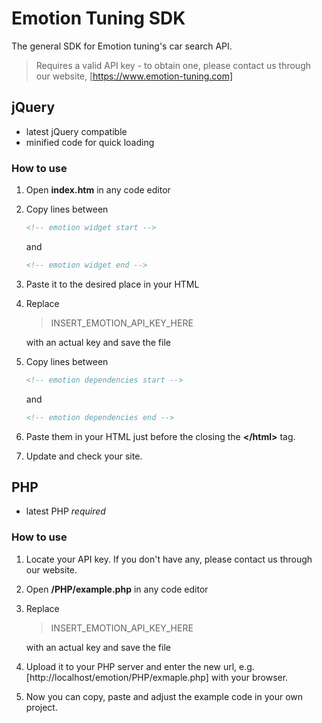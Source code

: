 Emotion Tuning SDK
==================
The general SDK for Emotion tuning's car search API. 
> Requires a valid API key - to obtain one, please contact us through our website, [https://www.emotion-tuning.com]

## jQuery
- latest jQuery compatible
- minified code for quick loading

### How to use
1. Open **index.htm** in any code editor
2. Copy lines between

   ```HTML
   <!-- emotion widget start -->
   ```
   
   and
   
   ```HTML
   <!-- emotion widget end -->
   ```
   
3. Paste it to the desired place in your HTML
4. Replace 
   > INSERT_EMOTION_API_KEY_HERE
   
   with an actual key and save the file
   
5. Copy lines between

   ```HTML
   <!-- emotion dependencies start -->
   ```
   
   and
   
   ```HTML
   <!-- emotion dependencies end -->
   ```
   
6. Paste them in your HTML just before the closing the **&lt;/html&gt;** tag.
7. Update and check your site.

## PHP
- latest PHP _required_

### How to use
1. Locate your API key. If you don't have any, please contact us through our website.
2. Open **/PHP/example.php** in any code editor
3. Replace 
   > INSERT_EMOTION_API_KEY_HERE
   
   with an actual key and save the file
4. Upload it to your PHP server and enter the new url, e.g. [http://localhost/emotion/PHP/exmaple.php] with your browser.
5. Now you can copy, paste and adjust the example code in your own project.